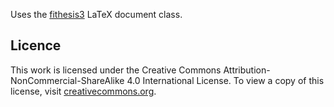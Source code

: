 Uses the [fithesis3](https://www.fi.muni.cz/lemma/projekty/fithesis3) LaTeX document class.

Licence
-------
This work is licensed under the Creative Commons Attribution-NonCommercial-ShareAlike 4.0 International License. To view a copy of this license, visit [creativecommons.org](http://creativecommons.org/licenses/by-nc-sa/4.0/).
